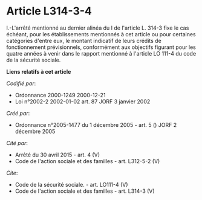 # Article L314-3-4

I.-L'arrêté mentionné au dernier alinéa du I de l'article L. 314-3 fixe le cas échéant, pour les établissements mentionnés à
cet article ou pour certaines catégories d'entre eux, le montant indicatif de leurs crédits de fonctionnement prévisionnels,
conformément aux objectifs figurant pour les quatre années à venir dans le rapport mentionné à l'article LO 111-4 du code de
la sécurité sociale.

**Liens relatifs à cet article**

_Codifié par_:

  - Ordonnance 2000-1249 2000-12-21
  - Loi n°2002-2 2002-01-02 art. 87 JORF 3 janvier 2002

_Créé par_:

  - Ordonnance n°2005-1477 du 1 décembre 2005 - art. 5 () JORF 2 décembre 2005

_Cité par_:

  - Arrêté du 30 avril 2015 - art. 4 (V)
  - Code de l'action sociale et des familles - art. L312-5-2 (V)

_Cite_:

  - Code de la sécurité sociale. - art. LO111-4 (V)
  - Code de l'action sociale et des familles - art. L314-3 (V)
